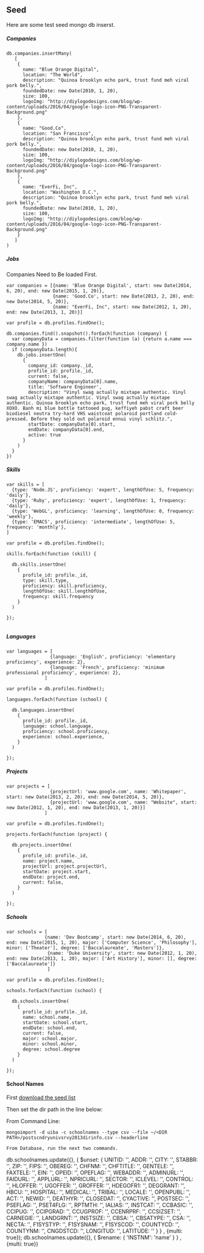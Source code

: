 ## Seed

Here are some test seed mongo db inserst. 


##### Companies

```
db.companies.insertMany(
   [
    {
      name: "Blue Orange Digital",
      location: "The World",
      description: "Quinoa brooklyn echo park, trust fund meh viral pork belly.",
      foundedDate: new Date(2010, 1, 20),
      size: 100,
      logoImg: "http://diylogodesigns.com/blog/wp-content/uploads/2016/04/google-logo-icon-PNG-Transparent-Background.png"
    }, 
    {
      name: "Good.Co",
      location: "San Francisco",
      description: "Quinoa brooklyn echo park, trust fund meh viral pork belly.",
      foundedDate: new Date(2010, 1, 20),
      size: 100,
      logoImg: "http://diylogodesigns.com/blog/wp-content/uploads/2016/04/google-logo-icon-PNG-Transparent-Background.png"
    },
    {
      name: "EverFi, Inc",
      location: "Washington D.C.",
      description: "Quinoa brooklyn echo park, trust fund meh viral pork belly.",
      foundedDate: new Date(2010, 1, 20),
      size: 100,
      logoImg: "http://diylogodesigns.com/blog/wp-content/uploads/2016/04/google-logo-icon-PNG-Transparent-Background.png"
    }
   ]
)
```

##### Jobs

Companies Need to Be loaded First.

```
var companies = [{name: 'Blue Orange Digital', start: new Date(2014, 6, 20), end: new Date(2015, 1, 20)},
                 {name: 'Good.Co', start: new Date(2013, 2, 20), end: new Date(2014, 5, 20)},
                 {name: "EverFi, Inc", start: new Date(2012, 1, 20), end: new Date(2013, 1, 20)}]

var profile = db.profiles.findOne();

db.companies.find().snapshot().forEach(function (company) {
  var companyData = companies.filter(function (a) {return a.name === company.name })
  if (companyData.length){
    db.jobs.insertOne(
      {
        company_id: company._id,
        profile_id: profile._id,
        current: false,
        companyName: companyData[0].name,
        title: 'Software Engineer',
        description: "Vinyl swag actually mixtape authentic. Vinyl swag actually mixtape authentic. Vinyl swag actually mixtape authentic. Quinoa brooklyn echo park, trust fund meh viral pork belly XOXO. Banh mi blue bottle tattooed pug, keffiyeh pabst craft beer biodiesel neutra try-hard VHS waistcoat polaroid portland cold-pressed. Before they sold out polaroid ennui vinyl schlitz.",
        startDate: companyData[0].start,
        endDate: companyData[0].end, 
        active: true
      }
    )
  }
})

```

##### Skills

```
var skills = [
  {type: 'Node.JS', proficiency: 'expert', lengthOfUse: 5, frequency: 'daily'},
  {type: 'Ruby', proficiency: 'expert', lengthOfUse: 1, frequency: 'daily'},
  {type: 'WebGL', proficiency: 'learning', lengthOfUse: 0, frequency: 'weekly'},
  {type: 'EMACS', proficiency: 'intermediate', lengthOfUse: 5, frequency: 'monthly'},
]

var profile = db.profiles.findOne();

skills.forEach(function (skill) {
    
  db.skills.insertOne(
    {
      profile_id: profile._id,
      type: skill.type,
      proficiency: skill.proficiency,
      lengthOfUse: skill.lengthOfUse,
      frequency: skill.frequency
    }
  )

});


```

##### Languages


```
var languages = [
                {language: 'English', proficiency: 'elementary proficiency', experience: 2},
                {language: 'French', proficiency: 'minimum professional proficiency', experience: 2},
              ]

var profile = db.profiles.findOne();

languages.forEach(function (school) {
    
  db.languages.insertOne(
    {
      profile_id: profile._id,
      language: school.language,
      proficiency: school.proficiency,
      experience: school.experience,
    }
  )

});

```
##### Projects


```
var projects = [
                {projectUrl: 'www.google.com', name: 'Whitepaper', start: new Date(2013, 2, 20), end: new Date(2014, 5, 20)},
                {projectUrl: 'www.google.com', name: "Website", start: new Date(2012, 1, 20), end: new Date(2013, 1, 20)}]
              ]

var profile = db.profiles.findOne();

projects.forEach(function (project) {
    
  db.projects.insertOne(
    {
      profile_id: profile._id,
      name: project.name,
      projectUrl: project.projectUrl,
      startDate: project.start,
      endDate: project.end,
      current: false,
    }
  )

});

```


##### Schools


```
var schools = [
              {name: 'Dev Bootcamp', start: new Date(2014, 6, 20), end: new Date(2015, 1, 20), major: ['Computer Science', 'Philosophy'], minor: ['Theater'], degree: ['Baccalaureate', 'Masters']},
               {name: 'Duke University', start: new Date(2012, 1, 20), end: new Date(2013, 1, 20), major: ['Art History'], minor: [], degree: ['Baccalaureate']}
               ]

var profile = db.profiles.findOne();

schools.forEach(function (school) {
    
  db.schools.insertOne(
    {
      profile_id: profile._id,
      name: school.name,
      startDate: school.start,
      endDate: school.end,
      current: false,
      major: school.major,
      minor: school.minor,
      degree: school.degree
    }
  )

});

```

#### School Names

First [download the seed list](https://inventory.data.gov/dataset/032e19b4-5a90-41dc-83ff-6e4cd234f565/resource/38625c3d-5388-4c16-a30f-d105432553a4/download/postscndryunivsrvy2013dirinfo.csv)

Then set the dir path in the line below:

From Command Line: 

```
mongoimport -d uiba -c schoolnames --type csv --file ~/<DIR PATH>/postscndryunivsrvy2013dirinfo.csv --headerline

From Database, run the next two commands.
```
db.schoolnames.update({}, { $unset: { UNITID: '', ADDR: '', CITY: '', STABBR: '', ZIP: '', FIPS: '', OBEREG: '', CHFNM: '', CHFTITLE: '', GENTELE: '', FAXTELE: '', EIN: '', OPEID: '', OPEFLAG: '', WEBADDR: '', ADMINURL: '', FAIDURL: '', APPLURL: '', NPRICURL: '', SECTOR: '', ICLEVEL: '', CONTROL: '', HLOFFER: '', UGOFFER: '', GROFFER: '', HDEGOFR1: '', DEGGRANT: '', HBCU: '', HOSPITAL: '', MEDICAL: '', TRIBAL: '', LOCALE: '', OPENPUBL: '', ACT: '', NEWID: '', DEATHYR: '', CLOSEDAT: '', CYACTIVE: '', POSTSEC: '', PSEFLAG: '', PSET4FLG: '', RPTMTH: '', IALIAS: '', INSTCAT: '', CCBASIC: '', CCIPUG: '', CCIPGRAD: '', CCUGPROF: '', CCENRPRF: '', CCSIZSET: '', CARNEGIE: '', LANDGRNT: '', INSTSIZE: '', CBSA: '', CBSATYPE: '', CSA: '', NECTA: '', F1SYSTYP: '', F1SYSNAM: '', F1SYSCOD: '', COUNTYCD: '', COUNTYNM: '', CNGDSTCD: '', LONGITUD: '', LATITUDE: '' } } , {multi: true});
db.schoolnames.update({}, { $rename: { 'INSTNM': 'name' } } , {multi: true})

```
